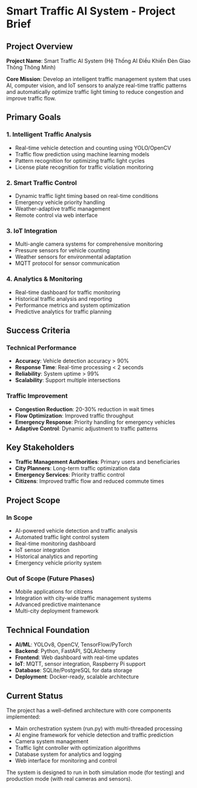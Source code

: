 # Smart Traffic AI System - Project Brief

## Project Overview
**Project Name**: Smart Traffic AI System (Hệ Thống AI Điều Khiển Đèn Giao Thông Thông Minh)

**Core Mission**: Develop an intelligent traffic management system that uses AI, computer vision, and IoT sensors to analyze real-time traffic patterns and automatically optimize traffic light timing to reduce congestion and improve traffic flow.

## Primary Goals

### 1. Intelligent Traffic Analysis
- Real-time vehicle detection and counting using YOLO/OpenCV
- Traffic flow prediction using machine learning models
- Pattern recognition for optimizing traffic light cycles
- License plate recognition for traffic violation monitoring

### 2. Smart Traffic Control
- Dynamic traffic light timing based on real-time conditions
- Emergency vehicle priority handling
- Weather-adaptive traffic management
- Remote control via web interface

### 3. IoT Integration
- Multi-angle camera systems for comprehensive monitoring
- Pressure sensors for vehicle counting
- Weather sensors for environmental adaptation
- MQTT protocol for sensor communication

### 4. Analytics & Monitoring
- Real-time dashboard for traffic monitoring
- Historical traffic analysis and reporting
- Performance metrics and system optimization
- Predictive analytics for traffic planning

## Success Criteria

### Technical Performance
- **Accuracy**: Vehicle detection accuracy > 90%
- **Response Time**: Real-time processing < 2 seconds
- **Reliability**: System uptime > 99%
- **Scalability**: Support multiple intersections

### Traffic Improvement
- **Congestion Reduction**: 20-30% reduction in wait times
- **Flow Optimization**: Improved traffic throughput
- **Emergency Response**: Priority handling for emergency vehicles
- **Adaptive Control**: Dynamic adjustment to traffic patterns

## Key Stakeholders
- **Traffic Management Authorities**: Primary users and beneficiaries
- **City Planners**: Long-term traffic optimization data
- **Emergency Services**: Priority traffic control
- **Citizens**: Improved traffic flow and reduced commute times

## Project Scope

### In Scope
- AI-powered vehicle detection and traffic analysis
- Automated traffic light control system
- Real-time monitoring dashboard
- IoT sensor integration
- Historical analytics and reporting
- Emergency vehicle priority system

### Out of Scope (Future Phases)
- Mobile applications for citizens
- Integration with city-wide traffic management systems
- Advanced predictive maintenance
- Multi-city deployment framework

## Technical Foundation
- **AI/ML**: YOLOv8, OpenCV, TensorFlow/PyTorch
- **Backend**: Python, FastAPI, SQLAlchemy
- **Frontend**: Web dashboard with real-time updates
- **IoT**: MQTT, sensor integration, Raspberry Pi support
- **Database**: SQLite/PostgreSQL for data storage
- **Deployment**: Docker-ready, scalable architecture

## Current Status
The project has a well-defined architecture with core components implemented:
- Main orchestration system (run.py) with multi-threaded processing
- AI engine framework for vehicle detection and traffic prediction
- Camera system management
- Traffic light controller with optimization algorithms
- Database system for analytics and logging
- Web interface for monitoring and control

The system is designed to run in both simulation mode (for testing) and production mode (with real cameras and sensors).
